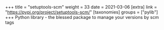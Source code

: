 +++
title = "setuptools-scm"
weight = 33
date = 2021-03-06
[extra]
link = "https://pypi.org/project/setuptools-scm/"
[taxonomies]
groups = ["pylib"]
+++
Python library - the blessed package to manage your versions by scm tags

